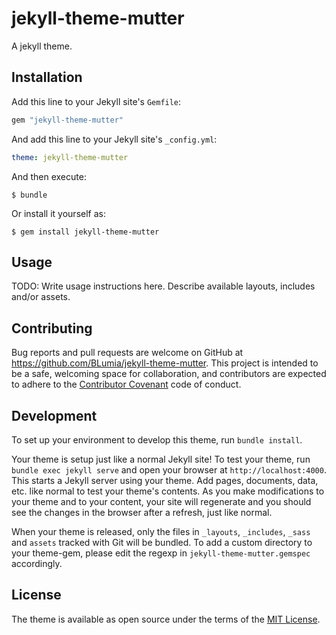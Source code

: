 # jekyll-theme-mutter

A jekyll theme. 

## Installation

Add this line to your Jekyll site's `Gemfile`:

```ruby
gem "jekyll-theme-mutter"
```

And add this line to your Jekyll site's `_config.yml`:

```yaml
theme: jekyll-theme-mutter
```

And then execute:

    $ bundle

Or install it yourself as:

    $ gem install jekyll-theme-mutter

## Usage

TODO: Write usage instructions here. Describe available layouts, includes and/or assets.

## Contributing

Bug reports and pull requests are welcome on GitHub at https://github.com/BLumia/jekyll-theme-mutter. This project is intended to be a safe, welcoming space for collaboration, and contributors are expected to adhere to the [Contributor Covenant](http://contributor-covenant.org) code of conduct.

## Development

To set up your environment to develop this theme, run `bundle install`.

Your theme is setup just like a normal Jekyll site! To test your theme, run `bundle exec jekyll serve` and open your browser at `http://localhost:4000`. This starts a Jekyll server using your theme. Add pages, documents, data, etc. like normal to test your theme's contents. As you make modifications to your theme and to your content, your site will regenerate and you should see the changes in the browser after a refresh, just like normal.

When your theme is released, only the files in `_layouts`, `_includes`, `_sass` and `assets` tracked with Git will be bundled.
To add a custom directory to your theme-gem, please edit the regexp in `jekyll-theme-mutter.gemspec` accordingly.

## License

The theme is available as open source under the terms of the [MIT License](https://opensource.org/licenses/MIT).


